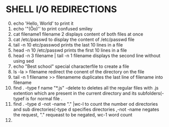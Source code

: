 # SHELL I/O REDIRECTIONS
0. echo 'Hello, World'  to print it
1. echo '"(Ôo)'' to print confused smiley
2. cat filename1 filename 2 displays content of both files at once
3. cat /etc/passwd to display the content of /etc/passwd file
4. tail -n 10 etc/passwod prints the last 10 lines in a file
5. head -n 10 /etc/passwd prints the first 10 lines in a file
6. head -n 3 filename | tail -n 1 filename displays the second line without using sed
7. echo "Best school" special characterfile to create a file
8. ls -la > filename redirect the conent of the directory on the file
9. tail -n 1 filename  >> filenameme duplicates the last line of filename into filename
10. find . -type f name "*.js" -delete to  deletes all the regular files with .js extention which are present in the current directory and its subfolders(-typef is for normal file .
11. find . -type d -not -name "." |wc-l to count the number od directories and sub directories(-type d specifies directories ,-not -name negates the request, "." requeast to be negated, wc-1 word count
12. 
